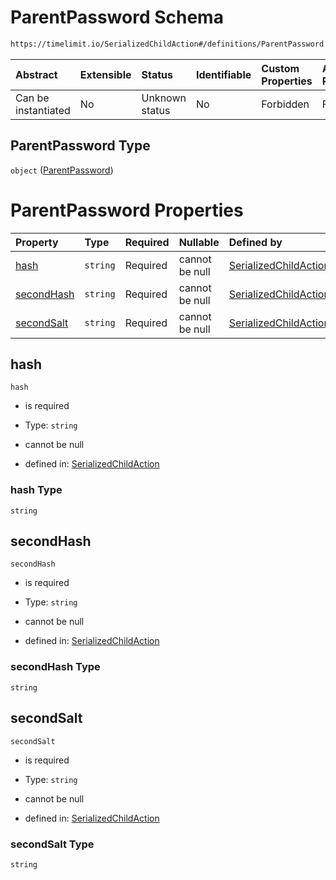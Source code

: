 # ParentPassword Schema

```txt
https://timelimit.io/SerializedChildAction#/definitions/ParentPassword
```



| Abstract            | Extensible | Status         | Identifiable | Custom Properties | Additional Properties | Access Restrictions | Defined In                                                                                     |
| :------------------ | :--------- | :------------- | :----------- | :---------------- | :-------------------- | :------------------ | :--------------------------------------------------------------------------------------------- |
| Can be instantiated | No         | Unknown status | No           | Forbidden         | Forbidden             | none                | [SerializedChildAction.schema.json*](SerializedChildAction.schema.json "open original schema") |

## ParentPassword Type

`object` ([ParentPassword](serializedchildaction-definitions-parentpassword.md))

# ParentPassword Properties

| Property                  | Type     | Required | Nullable       | Defined by                                                                                                                                                                                        |
| :------------------------ | :------- | :------- | :------------- | :------------------------------------------------------------------------------------------------------------------------------------------------------------------------------------------------ |
| [hash](#hash)             | `string` | Required | cannot be null | [SerializedChildAction](serializedchildaction-definitions-parentpassword-properties-hash.md "https://timelimit.io/SerializedChildAction#/definitions/ParentPassword/properties/hash")             |
| [secondHash](#secondhash) | `string` | Required | cannot be null | [SerializedChildAction](serializedchildaction-definitions-parentpassword-properties-secondhash.md "https://timelimit.io/SerializedChildAction#/definitions/ParentPassword/properties/secondHash") |
| [secondSalt](#secondsalt) | `string` | Required | cannot be null | [SerializedChildAction](serializedchildaction-definitions-parentpassword-properties-secondsalt.md "https://timelimit.io/SerializedChildAction#/definitions/ParentPassword/properties/secondSalt") |

## hash



`hash`

*   is required

*   Type: `string`

*   cannot be null

*   defined in: [SerializedChildAction](serializedchildaction-definitions-parentpassword-properties-hash.md "https://timelimit.io/SerializedChildAction#/definitions/ParentPassword/properties/hash")

### hash Type

`string`

## secondHash



`secondHash`

*   is required

*   Type: `string`

*   cannot be null

*   defined in: [SerializedChildAction](serializedchildaction-definitions-parentpassword-properties-secondhash.md "https://timelimit.io/SerializedChildAction#/definitions/ParentPassword/properties/secondHash")

### secondHash Type

`string`

## secondSalt



`secondSalt`

*   is required

*   Type: `string`

*   cannot be null

*   defined in: [SerializedChildAction](serializedchildaction-definitions-parentpassword-properties-secondsalt.md "https://timelimit.io/SerializedChildAction#/definitions/ParentPassword/properties/secondSalt")

### secondSalt Type

`string`
